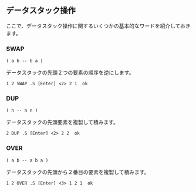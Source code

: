 ## データスタック操作

ここで、データスタック操作に関するいくつかの基本的なワードを紹介しておきます。

### SWAP

``( a b -- b a )``

データスタックの先頭２つの要素の順序を逆にします。

```
1 2 SWAP .S [Enter] <2> 2 1  ok
```

### DUP

``( n -- n n )``

データスタックの先頭要素を複製して積みます。

```
2 DUP .S [Enter] <2> 2 2  ok
```

### OVER

``( a b -- a b a )``

データスタックの先頭から２番目の要素を複製して積みます。

```
1 2 OVER .S [Enter] <3> 1 2 1  ok
```
